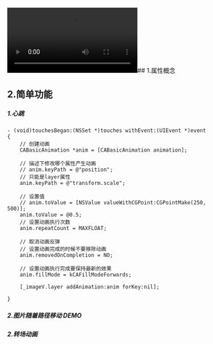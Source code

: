 ![](/assets/QQ20170622-172851-HD.mp4)## 1.属性概念
## 2.简单功能
##### 1.心跳
```
- (void)touchesBegan:(NSSet *)touches withEvent:(UIEvent *)event
{
    // 创建动画
    CABasicAnimation *anim = [CABasicAnimation animation];
    
    // 描述下修改哪个属性产生动画
    // anim.keyPath = @"position";
    // 只能是layer属性
    anim.keyPath = @"transform.scale";
    
    // 设置值
    // anim.toValue = [NSValue valueWithCGPoint:CGPointMake(250, 500)];
    anim.toValue = @0.5;
    // 设置动画执行次数
    anim.repeatCount = MAXFLOAT;
    
    // 取消动画反弹
    // 设置动画完成的时候不要移除动画
    anim.removedOnCompletion = NO;
    
    // 设置动画执行完成要保持最新的效果
    anim.fillMode = kCAFillModeForwards;
    
    [_imageV.layer addAnimation:anim forKey:nil];
    
}
```
##### 2.图片随着路径移动 DEMO

##### 2.转场动画 



